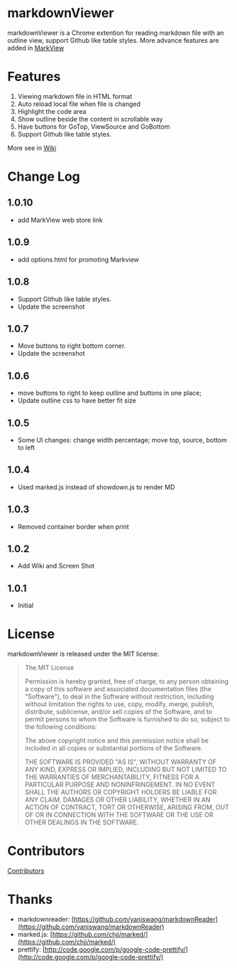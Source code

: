 # markdownViewer

markdownViewer is a Chrome extention for reading markdown file with
an outline view, support Github like table styles. More advance features
are added in [MarkView](https://chrome.google.com/webstore/detail/markview/iaddkimmopgchbbnmfmdcophmlnghkim)

# Features

1. Viewing markdown file in HTML format
2. Auto reload local file when file is changed
3. Highlight the code area
4. Show outline beside the content in scrollable way
5. Have buttons for GoTop, ViewSource and GoBottom
6. Support Github like table styles.

More see in [Wiki](https://github.com/swcool/markdownViewer/wiki)

# Change Log

## 1.0.10
  - add MarkView web store link
  
## 1.0.9
  - add options.html for promoting Markview

## 1.0.8
  - Support Github like table styles.
  - Update the screenshot

## 1.0.7
  - Move buttons to right bottom corner. 
  - Update the screenshot

## 1.0.6
  - move buttons to right to keep outline and buttons in one place;
  - Update outline css to have better fit size  

## 1.0.5 
  - Some UI changes: change width percentage; move top, source, bottom to left

## 1.0.4 
  - Used marked.js instead of showdown.js to render MD  

## 1.0.3 
  - Removed container border when print  

## 1.0.2 
  - Add Wiki and Screen Shot

## 1.0.1 
  - Initial  

# License

markdownViewer is released under the MIT license:

> The MIT License
>
>
> Permission is hereby granted, free of charge, to any person obtaining a copy
> of this software and associated documentation files (the "Software"), to deal
> in the Software without restriction, including without limitation the rights
> to use, copy, modify, merge, publish, distribute, sublicense, and/or sell
> copies of the Software, and to permit persons to whom the Software is
> furnished to do so, subject to the following conditions:
>
> The above copyright notice and this permission notice shall be included in
> all copies or substantial portions of the Software.
>
> THE SOFTWARE IS PROVIDED "AS IS", WITHOUT WARRANTY OF ANY KIND, EXPRESS OR
> IMPLIED, INCLUDING BUT NOT LIMITED TO THE WARRANTIES OF MERCHANTABILITY,
> FITNESS FOR A PARTICULAR PURPOSE AND NONINFRINGEMENT. IN NO EVENT SHALL THE
> AUTHORS OR COPYRIGHT HOLDERS BE LIABLE FOR ANY CLAIM, DAMAGES OR OTHER
> LIABILITY, WHETHER IN AN ACTION OF CONTRACT, TORT OR OTHERWISE, ARISING FROM,
> OUT OF OR IN CONNECTION WITH THE SOFTWARE OR THE USE OR OTHER DEALINGS IN
> THE SOFTWARE.

# Contributors

[Contributors](https://github.com/swcool/markdownViewer/contributors)

# Thanks

* markdownreader: [https://github.com/yaniswang/markdownReader](https://github.com/yaniswang/markdownReader)
* marked.js: [https://github.com/chjj/marked/](https://github.com/chjj/marked/)
* prettify: [http://code.google.com/p/google-code-prettify/](http://code.google.com/p/google-code-prettify/)
